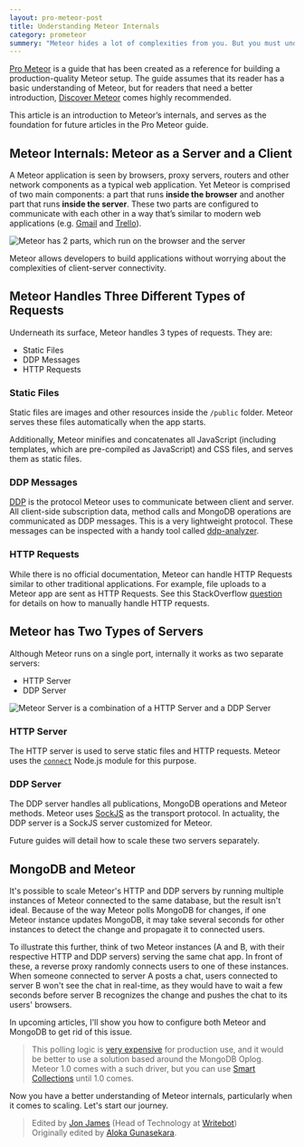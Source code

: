 ```yaml
---
layout: pro-meteor-post
title: Understanding Meteor Internals
category: prometeor
summery: "Meteor hides a lot of complexities from you. But you must understand them in order to follow this **Pro Meteor** guide. This section covers that."
---
```


[Pro Meteor](/pro-meteor/) is a guide that has been created as a reference for building a production-quality Meteor setup. The guide assumes that its reader has a basic understanding of Meteor, but for readers that need a better introduction, [Discover Meteor](http://www.discovermeteor.com/) comes highly recommended.

This article is an introduction to Meteor’s internals, and serves as the foundation for future articles in the Pro Meteor guide.

## Meteor Internals: Meteor as a Server and a Client
A Meteor application is seen by browsers, proxy servers, routers and other network components as a typical web application. Yet Meteor is comprised of two main components: a part that runs **inside the browser** and another part that runs **inside the server**. These two parts are configured to communicate with each other in a way that’s similar to modern web applications (e.g. [Gmail](https://gmail.com) and [Trello](https://trello.com)).

![Meteor has 2 parts, which run on the browser and the server](https://i.cloudup.com/J2CMCytr1Q.png)

Meteor allows developers to build applications without worrying about the complexities of client-server connectivity.

## Meteor Handles Three Different Types of Requests

Underneath its surface, Meteor handles 3 types of requests. They are:

* Static Files
* DDP Messages
* HTTP Requests

### Static Files

Static files are images and other resources inside the `/public` folder. Meteor serves these files automatically when the app starts. 

Additionally, Meteor minifies and concatenates all JavaScript (including templates, which are pre-compiled as JavaScript) and CSS files, and serves them as static files.

### DDP Messages

[DDP](https://github.com/meteor/meteor/blob/devel/packages/livedata/DDP.md) is the protocol Meteor uses to communicate between client and server. All client-side subscription data, method calls and MongoDB operations are communicated as DDP messages. This is a very lightweight protocol. These messages can be inspected with a handy tool called [ddp-analyzer](http://meteorhacks.com/discover-meteor-ddp-in-realtime.html).

### HTTP Requests

While there is no official documentation, Meteor can handle HTTP Requests similar to other traditional applications. For example, file uploads to a Meteor app are sent as HTTP Requests. See this StackOverflow [question](http://stackoverflow.com/questions/15059125/how-to-serve-http-requests-over-meteor) for details on how to manually handle HTTP requests.



## Meteor has Two Types of Servers

Although Meteor runs on a single port, internally it works as two separate servers:

* HTTP Server 
* DDP Server

![Meteor Server is a combination of a HTTP Server and a DDP Server](https://i.cloudup.com/Se41C2BcEE.png)

### HTTP Server

The HTTP server is used to serve static files and HTTP requests. Meteor uses the [`connect`](https://github.com/senchalabs/connect) Node.js module for this purpose.

### DDP Server

The DDP server handles all publications, MongoDB operations and Meteor methods. Meteor uses [SockJS](https://github.com/sockjs/sockjs-node) as the transport protocol. In actuality, the DDP server is a SockJS server customized for Meteor.

Future guides will detail how to scale these two servers separately.

## MongoDB and Meteor

It's possible to scale Meteor's HTTP and DDP servers by running multiple instances of Meteor connected to the same database, but the result isn't ideal. Because of the way Meteor polls MongoDB for changes, if one Meteor instance updates MongoDB, it may take several seconds for other instances to detect the change and propagate it to connected users.

To illustrate this further, think of two Meteor instances (A and B, with their respective HTTP and DDP servers) serving the same chat app. In front of these, a reverse proxy randomly connects users to one of these instances.  When someone connected to server A posts a chat, users connected to server B won't see the chat in real-time, as they would have to wait a few seconds before server B recognizes the change and pushes the chat to its users' browsers.

In upcoming articles, I'll show you how to configure both Meteor and MongoDB to get rid of this issue. 

> This polling logic is [very expensive](http://meteorhacks.com/introducing-smart-collections.html#poll_operation_is_very_expensive_lets_discuss_why) for production use, and it would be better to use a solution based around the MongoDB Oplog.<br>
> Meteor 1.0 comes with a such driver, but you can use [Smart Collections](http://meteorhacks.com/introducing-smart-collections.html) until 1.0 comes.

Now you have a better understanding of Meteor internals, particularly when it comes to scaling. Let's start our journey.

> Edited by [Jon James](https://twitter.com/jonjamz) (Head of Technology at [Writebot](http://writebot.com/))<br>
> Originally edited by [Aloka Gunasekara](https://twitter.com/alokag).